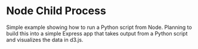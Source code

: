 # Node Child Process

Simple example showing how to run a Python script from Node. Planning to build this into a simple Express app that takes output from a Python script and visualizes the data in d3.js.
